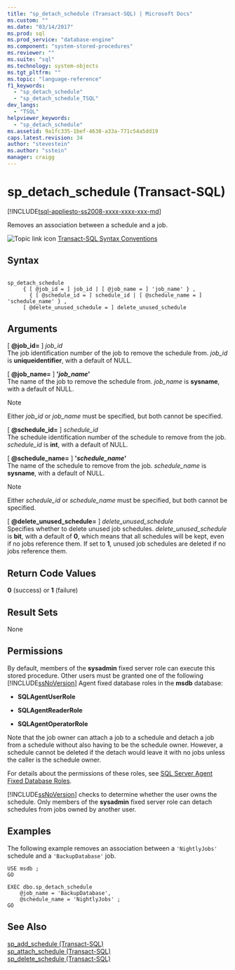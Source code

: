 ```yaml
---
title: "sp_detach_schedule (Transact-SQL) | Microsoft Docs"
ms.custom: ""
ms.date: "03/14/2017"
ms.prod: sql
ms.prod_service: "database-engine"
ms.component: "system-stored-procedures"
ms.reviewer: ""
ms.suite: "sql"
ms.technology: system-objects
ms.tgt_pltfrm: ""
ms.topic: "language-reference"
f1_keywords: 
  - "sp_detach_schedule"
  - "sp_detach_schedule_TSQL"
dev_langs: 
  - "TSQL"
helpviewer_keywords: 
  - "sp_detach_schedule"
ms.assetid: 9a1fc335-1bef-4638-a33a-771c54a5dd19
caps.latest.revision: 34
author: "stevestein"
ms.author: "sstein"
manager: craigg
---
```

# sp_detach_schedule (Transact-SQL)
[!INCLUDE[tsql-appliesto-ss2008-xxxx-xxxx-xxx-md](../../includes/tsql-appliesto-ss2008-xxxx-xxxx-xxx-md.md)]

  Removes an association between a schedule and a job.  
  
 ![Topic link icon](../../database-engine/configure-windows/media/topic-link.gif "Topic link icon") [Transact-SQL Syntax Conventions](../../t-sql/language-elements/transact-sql-syntax-conventions-transact-sql.md)  
  
## Syntax  
  
```  
  
sp_detach_schedule   
     { [ @job_id = ] job_id | [ @job_name = ] 'job_name' } ,  
       { [ @schedule_id = ] schedule_id | [ @schedule_name = ] 'schedule_name' } ,  
     [ @delete_unused_schedule = ] delete_unused_schedule   
```  
  
## Arguments  
 [ **@job_id=** ] *job_id*  
 The job identification number of the job to remove the schedule from. *job_id* is **uniqueidentifier**, with a default of NULL.  
  
 [ **@job_name=** ] **'***job_name***'**  
 The name of the job to remove the schedule from. *job_name* is **sysname**, with a default of NULL.  
  
> [!NOTE]  
>  Either *job_id* or *job_name* must be specified, but both cannot be specified.  
  
 [ **@schedule_id=** ] *schedule_id*  
 The schedule identification number of the schedule to remove from the job. *schedule_id* is **int**, with a default of NULL.  
  
 [ **@schedule_name=** ] **'***schedule_name***'**  
 The name of the schedule to remove from the job. *schedule_name* is **sysname**, with a default of NULL.  
  
> [!NOTE]  
>  Either *schedule_id* or *schedule_name* must be specified, but both cannot be specified.  
  
 [ **@delete_unused_schedule=** ] *delete_unused_schedule*  
 Specifies whether to delete unused job schedules. *delete_unused_schedule* is **bit**, with a default of **0**, which means that all schedules will be kept, even if no jobs reference them. If set to **1**, unused job schedules are deleted if no jobs reference them.  
  
## Return Code Values  
 **0** (success) or **1** (failure)  
  
## Result Sets  
 None  
  
## Permissions  
 By default, members of the **sysadmin** fixed server role can execute this stored procedure. Other users must be granted one of the following [!INCLUDE[ssNoVersion](../../includes/ssnoversion-md.md)] Agent fixed database roles in the **msdb** database:  
  
-   **SQLAgentUserRole**  
  
-   **SQLAgentReaderRole**  
  
-   **SQLAgentOperatorRole**  
  
 Note that the job owner can attach a job to a schedule and detach a job from a schedule without also having to be the schedule owner. However, a schedule cannot be deleted if the detach would leave it with no jobs unless the caller is the schedule owner.  
  
 For details about the permissions of these roles, see [SQL Server Agent Fixed Database Roles](http://msdn.microsoft.com/library/719ce56b-d6b2-414a-88a8-f43b725ebc79).  
  
 [!INCLUDE[ssNoVersion](../../includes/ssnoversion-md.md)] checks to determine whether the user owns the schedule. Only members of the **sysadmin** fixed server role can detach schedules from jobs owned by another user.  
  
## Examples  
 The following example removes an association between a `'NightlyJobs'` schedule and a `'BackupDatabase'` job.  
  
```  
USE msdb ;  
GO  
  
EXEC dbo.sp_detach_schedule  
    @job_name = 'BackupDatabase',  
    @schedule_name = 'NightlyJobs' ;  
GO  
```  
  
## See Also  
 [sp_add_schedule &#40;Transact-SQL&#41;](../../relational-databases/system-stored-procedures/sp-add-schedule-transact-sql.md)   
 [sp_attach_schedule &#40;Transact-SQL&#41;](../../relational-databases/system-stored-procedures/sp-attach-schedule-transact-sql.md)   
 [sp_delete_schedule &#40;Transact-SQL&#41;](../../relational-databases/system-stored-procedures/sp-delete-schedule-transact-sql.md)  
  
  

